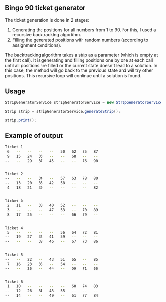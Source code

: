 ## Bingo 90 ticket generator

The ticket generation is done in 2 stages:
1. Generating the positions for all numbers from 1 to 90. For this, I used a recursive backtracking algorithm.
2. Filling the generated positions with random numbers (according to assignment conditions).

The backtracking algorithm takes a strip as a parameter (which is empty at the first call). It is generating and filling positions one by one at each call until all positions are filled or the current state doesn't lead to a solution. In this case, the method will go back to the previous state and will try other positions. This recursive loop will continue until a solution is found.

## Usage

```java
StripGeneratorService stripGeneratorService = new StripGeneratorService();

Strip strip = stripGeneratorService.generateStrip();

strip.print();
```

## Example of output

```bash
Ticket 1
 6   --   --   --   --   50   62   75   87   
 9   15   24   33   --   --   68   --   --   
--   --   29   37   45   --   --   76   90   


Ticket 2
--   --   --   34   --   57   63   78   80   
--   13   20   36   42   58   --   --   --   
 4   18   21   39   --   --   --   --   82   


Ticket 3
 2   11   --   30   40   52   --   --   --   
 3   --   --   --   47   53   --   70   89   
 8   17   25   --   --   --   66   79   --   


Ticket 4
 5   --   --   --   --   56   64   72   81   
--   19   27   32   41   59   --   --   --   
--   --   --   38   46   --   67   73   86   


Ticket 5
--   --   22   --   43   51   65   --   85   
 7   16   23   35   --   54   --   --   --   
--   --   28   --   44   --   69   71   88   


Ticket 6
 1   10   --   --   --   --   60   74   83   
--   12   26   31   48   55   --   --   --   
--   14   --   --   49   --   61   77   84   
```
